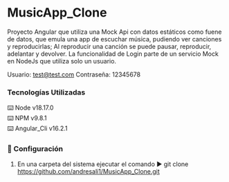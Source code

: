 # MusicApp_Clone
Proyecto Angular que utiliza una Mock Api con datos estáticos como fuene de datos, que emula una app de escuchar música, pudiendo ver canciones y reproducirlas; Al reproducir una canción se puede pausar, reproducir, adelantar y devolver. La funcionalidad de Login parte de un servicio Mock en NodeJs que utiliza solo un usuario.

Usuario: test@test.com
Contraseña: 12345678

### Tecnologías Utilizadas
:keyboard: Node v18.17.0  
:keyboard: NPM v9.8.1  
:keyboard: Angular_Cli v16.2.1

### :open_book: Configuración  
1. En una carpeta del sistema ejecutar el comando :arrow_forward: git clone https://github.com/andresali1/MusicApp_Clone.git

